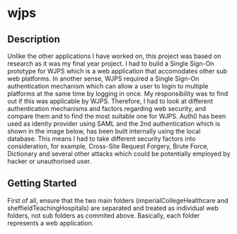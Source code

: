 # wjps

## Description

Unlike the other applications I have worked on, this project was based on research as it was my final year project. I had to build a Single Sign-On prototype for WJPS which is a web application that accomodates other sub web platforms. In another sense, WJPS required a Single Sign-On authentication mechanism which can allow a user to login to multiple platforms at the same time by logging in once. My responsibility was to find out if this was applicable by WJPS. Therefore, I had to look at different authentication mechanisms and factors regarding web security, and compare them and to find the most suitable one for WJPS. Auth0 has been used as idenity provider using SAML and the 2nd authentication which is shown in the image below, has been built internally using the local database. This means I had to take different security factors into consideration, for example, Cross-Site Request Forgery, Brute Force, Dictionary and several other attacks which could be potentially employed by hacker or unauthorised user.

## Getting Started

First of all, ensure that the two main folders (imperialCollegeHealthcare and sheffieldTeachingHospitals) are separated and treated as individual web folders, not sub folders as commited above. Basically, each folder represents a web application.